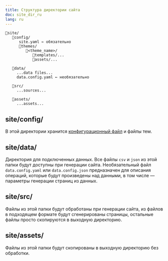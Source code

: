 ```yaml
---
title: Структура директории сайта
doc: site_dir_ru
lang: ru
---
```


```
📁site/
   📁config/
      site.yaml ← обязательно
      📁themes/
         📁<theme_name>/
            📁templates/...
            📁assets/...

   📁data/
     ...data files...
     data.config.yaml ← необязательно

   📁src/
     ...sources...

   📁assets/
     ...assets...

```

## site/config/

В этой директории хранится [конфигурационный файл](/+doc:config_file_ru) и файлы тем.

## site/data/

Директория для подключенных данных. Все файлы `csv` и `json`
из этой папки будут доступны при генерации сайта. Необязательный файл
`data.config.yaml` или `data.config.json` предназначен для описания
операций, которые будут произведены над данными, в том числе — параметры
генерации страниц из данных.

## site/src/

Файлы из этой папки будут обработаны при генерации сайта, из файлов в
подходящем формате будут сгенерированы страницы, остальные файлы просто скопируются
в выходную директорию.

## site/assets/

Файлы из этой папки будут скопированы в выходную директорию без обработки.

